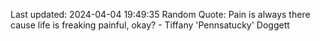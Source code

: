 Last updated: 2024-04-04 19:49:35
Random Quote: Pain is always there cause life is freaking painful, okay? - Tiffany 'Pennsatucky' Doggett